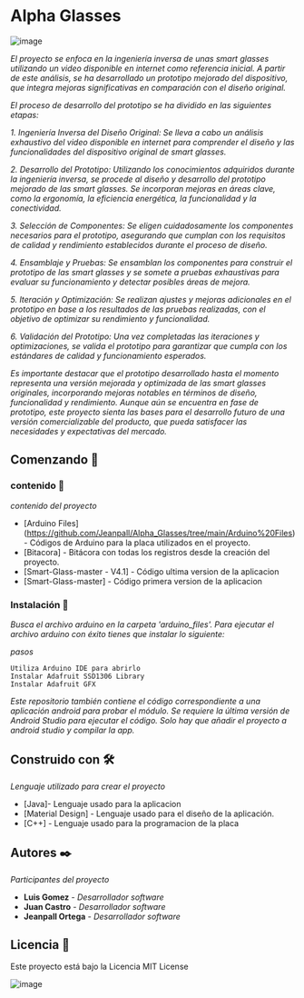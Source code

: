 # Alpha Glasses
![image](https://github.com/Jeanpall/Alpha_Glasses/assets/110853639/0baacbec-1e70-4874-856a-ae9e0e2f28a6)

_El proyecto se enfoca en la ingeniería inversa de unas smart glasses utilizando un video disponible en internet como referencia inicial. A partir de este análisis, se ha desarrollado un prototipo mejorado del dispositivo, que integra mejoras significativas en comparación con el diseño original._

_El proceso de desarrollo del prototipo se ha dividido en las siguientes etapas:_

_1. Ingeniería Inversa del Diseño Original: Se lleva a cabo un análisis exhaustivo del video disponible en internet para comprender el diseño y las funcionalidades del dispositivo original de smart glasses._

_2. Desarrollo del Prototipo: Utilizando los conocimientos adquiridos durante la ingeniería inversa, se procede al diseño y desarrollo del prototipo mejorado de las smart glasses. Se incorporan mejoras en áreas clave, como la ergonomía, la eficiencia energética, la funcionalidad y la conectividad._

_3. Selección de Componentes: Se eligen cuidadosamente los componentes necesarios para el prototipo, asegurando que cumplan con los requisitos de calidad y rendimiento establecidos durante el proceso de diseño._

_4. Ensamblaje y Pruebas: Se ensamblan los componentes para construir el prototipo de las smart glasses y se somete a pruebas exhaustivas para evaluar su funcionamiento y detectar posibles áreas de mejora._

_5. Iteración y Optimización: Se realizan ajustes y mejoras adicionales en el prototipo en base a los resultados de las pruebas realizadas, con el objetivo de optimizar su rendimiento y funcionalidad._

_6. Validación del Prototipo: Una vez completadas las iteraciones y optimizaciones, se valida el prototipo para garantizar que cumpla con los estándares de calidad y funcionamiento esperados._

_Es importante destacar que el prototipo desarrollado hasta el momento representa una versión mejorada y optimizada de las smart glasses originales, incorporando mejoras notables en términos de diseño, funcionalidad y rendimiento. Aunque aún se encuentra en fase de prototipo, este proyecto sienta las bases para el desarrollo futuro de una versión comercializable del producto, que pueda satisfacer las necesidades y expectativas del mercado._

## Comenzando 🚀

### contenido 📜
_contenido del proyecto_

* [Arduino Files] (https://github.com/Jeanpall/Alpha_Glasses/tree/main/Arduino%20Files)- Códigos de Arduino para la placa utilizados en el proyecto.
* [Bitacora] -  Bitácora con todas los registros desde la creación del proyecto.
* [Smart-Glass-master - V4.1] - Código ultima version de la aplicacion
* [Smart-Glass-master] - Código primera version de la aplicacion


### Instalación 🔧

_Busca el archivo arduino en la carpeta 'arduino_files'. Para ejecutar el archivo arduino con éxito tienes que instalar lo siguiente:_

_pasos_

```
Utiliza Arduino IDE para abrirlo
Instalar Adafruit SSD1306 Library
Instalar Adafruit GFX
```

_Este repositorio también contiene el código correspondiente a una aplicación android para probar el módulo. Se requiere la última versión de Android Studio para ejecutar el código. Solo hay que añadir el proyecto a android studio y compilar la app._

## Construido con 🛠️

_Lenguaje utilizado para crear el proyecto_

* [Java]- Lenguaje usado para la aplicacion
* [Material Design] - Lenguaje usado para el diseño de la aplicación.
* [C++] - Lenguaje usado para la programacion de la placa


## Autores ✒️

_Participantes del proyecto_

* **Luis Gomez** - *Desarrollador software* 
* **Juan Castro** - *Desarrollador software* 
* **Jeanpall Ortega** - *Desarrollador software* 

## Licencia 📄

Este proyecto está bajo la Licencia MIT License

![image](https://github.com/Jeanpall/Alpha_Glasses/assets/110853639/f250db64-e0fd-4b07-94ae-27138f0a41da)



